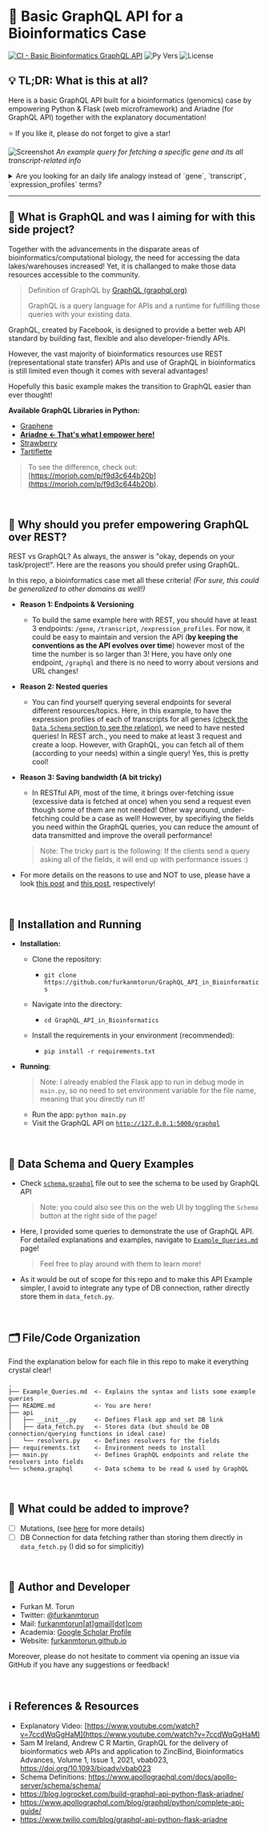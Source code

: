 # 🧪 Basic GraphQL API for a Bioinformatics Case

[![CI - Basic Bioinformatics GraphQL API](https://github.com/furkanmtorun/GraphQL_API_in_Bioinformatics/actions/workflows/api_test.yml/badge.svg)](https://github.com/furkanmtorun/GraphQL_API_in_Bioinformatics/actions/workflows/api_test.yml)
![Py Vers](https://img.shields.io/badge/Tested%20with%20Python-3.8%20%7C%203.9%20%7C%203.10-yellow)
![License](https://img.shields.io/badge/License-MIT-blue.svg)

## 💡 TL;DR: What is this at all?
Here is a basic GraphQL API built for a bioinformatics (genomics) case by empowering Python & Flask (web microframework) and Ariadne (for GraphQL API) together with the explanatory documentation!

⭐ If you like it, please do not forget to give a star!

![Screenshot](screenshot.png)
*An example query for fetching a specific gene and its all transcript-related info*

<details>
<summary>Are you looking for an daily life analogy instead of `gene`, `transcript`, `expression_profiles` terms?</summary>
You could think of an <b>author</b> instead of a <b>gene</b>. So, our authors (genes) might have more than one <b>book (transcript)</b>. Also, each <b>book (transcript)</b> could have more than one version/type and - so, their meta information also change!
</details>

---

## 💭 What is GraphQL and was I aiming for with this side project?

Together with the advancements in the disparate areas of bioinformatics/computational biology, the need for accessing the data lakes/warehouses increased! Yet, it is challanged to make those data resources accessible to the community.

> Definition of GraphQL by [GraphQL (graphql.org)](https://graphql.org/)
> 
> GraphQL is a query language for APIs and a runtime for fulfilling those queries with your existing data.

GraphQL, created by Facebook, is designed to provide a better web API standard by building fast, flexible and also developer-friendly APIs.

However, the vast majority of bioinformatics resources use REST (representational state transfer) APIs and use of GraphQL in bioinformatics is still limited even though it comes with several advantages! 

Hopefully this basic example makes the transition to GraphQL easier than ever thought!

**Available GraphQL Libraries in Python:**

- [Graphene](https://graphene-python.org/)
- [**Ariadne <- That's what I empower here!**](https://ariadnegraphql.org/)
- [Strawberry](https://strawberry.rocks/)
- [Tartiflette](https://tartiflette.io/)

> To see the difference, check out: [https://morioh.com/p/f9d3c644b20b](https://morioh.com/p/f9d3c644b20b).

<br>

## 💎 Why should you prefer empowering GraphQL over REST?

REST vs GraphQL?  As always, the answer is "okay, depends on your task/project!". 
Here are the reasons you should prefer using GraphQL. 

In this repo, a bioinformatics case met all these criteria! *(For sure, this could be generalized to other domains as well!)*

- **Reason 1: Endpoints & Versioning**
  - To build the same example here with REST, you should have at least 3 endpoints: `/gene`, `/transcript`, `/expression_profiles`. For now, it could be easy to maintain and version the API (**by keeping the conventions as the API evolves over time**) however most of the time the number is so larger than 3! Here, you have only one endpoint, `/graphql` and there is no need to worry about versions and URL changes!

- **Reason 2: Nested queries**
  - You can find yourself querying several endpoints for several different resources/topics. Here, in this example, to have the expression profiles of each of transcripts for all genes [(check the `Data Schema` section to see the relation)](#🎯-data-schema-and-query-examples), we need to have nested queries! In REST arch., you need to make at least 3 request and create a loop. However, with GraphQL, you can fetch all of them (according to your needs) within a single query! Yes, this is pretty cool! 

- **Reason 3: Saving bandwidth (A bit tricky)**
  - In RESTful API, most of the time, it brings over-fetching issue (excessive data is fetched at once) when you send a request even though some of them are not needed! Other way around, under-fetching could be a case as well! However, by specifiying the fields you need within the GraphQL queries, you can reduce the amount of data transmitted and improve the overall performance!
  
  > Note: The tricky part is the following: If the clients send a query asking all of the fields, it will end up with performance issues :)

- For more details on the reasons to use and NOT to use, please have a look [this post](https://www.apollographql.com/blog/graphql/basics/why-use-graphql/) and [this post](https://blog.logrocket.com/why-you-shouldnt-use-graphql/), respectively!

<br>

## 🧵 Installation and Running

- **Installation:**

  - Clone the repository:
    - `git clone https://github.com/furkanmtorun/GraphQL_API_in_Bioinformatics`

  - Navigate into the directory:
    - `cd GraphQL_API_in_Bioinformatics`
  
  -  Install the requirements in your environment (recommended):
     -  `pip install -r requirements.txt`

- **Running**:

    > Note: I already enabled the Flask app to run in debug mode in `main.py`, so no need to set environment variable for the file name, meaning that you directly run it!

  - Run the app: `python main.py`
  - Visit the GraphQL API on [`http://127.0.0.1:5000/graphql`](http://127.0.0.1:5000/graphql)

<br>

## 🎯 Data Schema and Query Examples

- Check [`schema.graphql`](./schema.graphql) file out to see the schema to be used by GraphQL API 
  
  > Note: you could also see this on the web UI by toggling the `Schema` button at the right side of the page!

- Here, I provided some queries to demonstrate the use of GraphQL API. For detailed explanations and examples, navigate to [`Example_Queries.md`](./Example_Queries.md) page!

  > Feel free to play around with them to learn more!

- As it would be out of scope for this repo and to make this API Example simpler, I avoid to integrate any type of DB connection, rather directly store them in `data_fetch.py`.

<br>

## 🗂 File/Code Organization

Find the explanation below for each file in this repo to make it everything crystal clear!

```
.
├── Example_Queries.md  <- Explains the syntax and lists some example queries
├── README.md           <- You are here!
├── api
│   ├── __init__.py     <- Defines Flask app and set DB link
│   ├── data_fetch.py   <- Stores data (but should be DB connection/querying functions in ideal case)
│   └── resolvers.py    <- Defines resolvers for the fields
├── requirements.txt    <- Environment needs to install
├── main.py             <- Defines GraphQL endpoints and relate the resolvers into fields 
└── schema.graphql      <- Data schema to be read & used by GraphQL
```

<br>

## 🎈 What could be added to improve?
- [ ] Mutations, (see [here](https://graphql.org/learn/queries/) for more details)
- [ ] DB Connection for data fetching rather than storing them directly in `data_fetch.py` (I did so for simplicitiy)

<br>

## 🚀 Author and Developer
- Furkan M. Torun
- Twitter: [@furkanmtorun](https://www.twitter.com/furkanmtorun)
- Mail: [furkanmtorun[at]gmail[dot]com](mailto:furkanmtorun@gmail.com) 
- Academia: [Google Scholar Profile](https://scholar.google.com/citations?user=d5ZyOZ4AAAAJ) 
- Website: [furkanmtorun.github.io](https://furkanmtorun.github.io)

Moreover, please do not hesitate to comment via opening an issue via GitHub if you have any suggestions or feedback!

<br>

## ℹ️ References & Resources

- Explanatory Video: [https://www.youtube.com/watch?v=7ccdWqGgHaM](https://www.youtube.com/watch?v=7ccdWqGgHaM)
- Sam M Ireland, Andrew C R Martin, GraphQL for the delivery of bioinformatics web APIs and application to ZincBind, Bioinformatics Advances, Volume 1, Issue 1, 2021, vbab023, https://doi.org/10.1093/bioadv/vbab023
- Schema Definitions: https://www.apollographql.com/docs/apollo-server/schema/schema/
- https://blog.logrocket.com/build-graphql-api-python-flask-ariadne/
- https://www.apollographql.com/blog/graphql/python/complete-api-guide/
- https://www.twilio.com/blog/graphql-api-python-flask-ariadne

